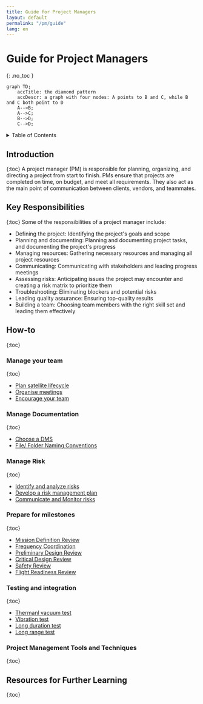 ```yaml
---
title: Guide for Project Managers
layout: default
permalink: "/pm/guide"
lang: en
---
```


# Guide for Project Managers
{: .no_toc }

```mermaid
graph TD;
    accTitle: the diamond pattern
    accDescr: a graph with four nodes: A points to B and C, while B and C both point to D
    A-->B;
    A-->C;
    B-->D;
    C-->D;
```

<details markdown="block">
<summary>Table of Contents</summary>

- Table of Contents
{:toc}

</details>


## Introduction
{:toc}
A project manager (PM) is responsible for planning, organizing, and directing a project from start to finish. PMs ensure that projects are completed on time, on budget, and meet all requirements. They also act as the main point of communication between clients, vendors, and teammates. 

## Key Responsibilities
{:toc}
Some of the responsibilities of a project manager include:
- Defining the project: Identifying the project's goals and scope 
- Planning and documenting: Planning and documenting project tasks, and documenting the project's progress 
- Managing resources: Gathering necessary resources and managing all project resources 
- Communicating: Communicating with stakeholders and leading progress meetings 
- Assessing risks: Anticipating issues the project may encounter and creating a risk matrix to prioritize them 
- Troubleshooting: Eliminating blockers and potential risks 
- Leading quality assurance: Ensuring top-quality results 
- Building a team: Choosing team members with the right skill set and leading them effectively


## How-to
{:toc}

### Manage your team
{:toc}

- [Plan satellite lifecycle]({{site.url}}/project-managers/pm-lifecycle-plan)
- [Organise meetings]({{site.url}}/project-managers/pm-org-meetings)
- [Encourage your team]({{site.url}}/project-managers/pm-encourage-team)


### Manage Documentation 
{:toc}

- [Choose a DMS]({{site.url}}/project-managers/pm-choose-a-dms)
- [File/ Folder Naming Conventions]({{site.url}}/project-managers/pm-naming-conventions)

### Manage Risk 
{:toc}
- [Identify and analyze risks]({{site.url}}/project-managers/pm-identify-analyze-risks)
- [Develop a risk management plan]({{site.url}}/project-managers/pm-risk-mgmt-plan)
- [Communicate and Monitor risks]({{site.url}}/project-managers/pm-monitor-risk)


### Prepare for milestones
{:toc}

- [Mission Definition Review]({{site.url}}/project-managers/pm-mdr)
- [Frequency Coordination]({{site.url}}/project-managers/pm-freq-coord)
- [Preliminary Design Review]({{site.url}}/project-managers/pm-pdr)
- [Critical Design Review]({{site.url}}/project-managers/pm-cdr)
- [Safety Review]({{site.url}}/project-managers/pm-safety-review)
- [Flight Readiness Review]({{site.url}}/project-managers/pm-frr)

### Testing and integration
{:toc}
- [Thermanl vacuum test]({{site.url}}/project-managers/pm-tvt)
- [Vibration test]({{site.url}}/project-managers/pm-vt)
- [Long duration test]({{site.url}}/project-managers/pm-ldt)
- [Long range test]({{site.url}}/project-managers/pm-ldt)


### Project Management Tools and Techniques
{:toc}


## Resources for Further Learning
{:toc}
